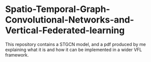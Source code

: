 # Spatio-Temporal-Graph-Convolutional-Networks-and-Vertical-Federated-learning
This repository contains a STGCN model, and a pdf produced by me explaining what it is and how it can be implemented in a wider VFL framework.
